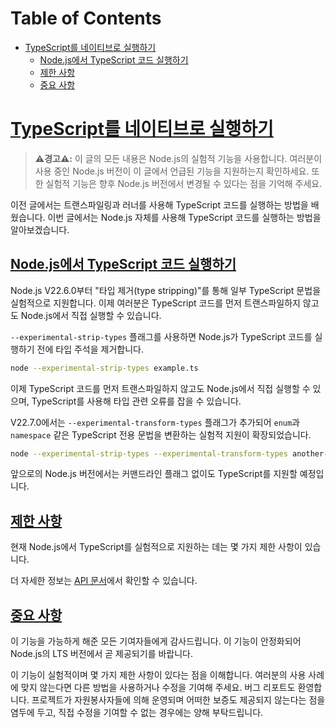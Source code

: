 # Table of Contents

- [TypeScript를 네이티브로 실행하기](#typescript를-네이티브로-실행하기)
  - [Node.js에서 TypeScript 코드 실행하기](#nodejs에서-typescript-코드-실행하기)
  - [제한 사항](#제한-사항)
  - [중요 사항](#중요-사항)

# [TypeScript를 네이티브로 실행하기](https://nodejs.org/en/learn/typescript/run-natively#running-typescript-natively)

> **⚠️경고⚠️:** 이 글의 모든 내용은 Node.js의 실험적 기능을 사용합니다. 여러분이 사용 중인 Node.js 버전이 이 글에서 언급된 기능을 지원하는지 확인하세요. 또한 실험적 기능은 향후 Node.js 버전에서 변경될 수 있다는 점을 기억해 주세요.

이전 글에서는 트랜스파일링과 러너를 사용해 TypeScript 코드를 실행하는 방법을 배웠습니다. 이번 글에서는 Node.js 자체를 사용해 TypeScript 코드를 실행하는 방법을 알아보겠습니다.


## [Node.js에서 TypeScript 코드 실행하기](https://nodejs.org/en/learn/typescript/run-natively#running-typescript-code-with-nodejs)

Node.js V22.6.0부터 "타입 제거(type stripping)"를 통해 일부 TypeScript 문법을 실험적으로 지원합니다. 이제 여러분은 TypeScript 코드를 먼저 트랜스파일하지 않고도 Node.js에서 직접 실행할 수 있습니다.

`--experimental-strip-types` 플래그를 사용하면 Node.js가 TypeScript 코드를 실행하기 전에 타입 주석을 제거합니다.

```bash
node --experimental-strip-types example.ts
```

이제 TypeScript 코드를 먼저 트랜스파일하지 않고도 Node.js에서 직접 실행할 수 있으며, TypeScript를 사용해 타입 관련 오류를 잡을 수 있습니다.

V22.7.0에서는 `--experimental-transform-types` 플래그가 추가되어 `enum`과 `namespace` 같은 TypeScript 전용 문법을 변환하는 실험적 지원이 확장되었습니다.

```bash
node --experimental-strip-types --experimental-transform-types another-example.ts
```

앞으로의 Node.js 버전에서는 커맨드라인 플래그 없이도 TypeScript를 지원할 예정입니다.


## [제한 사항](https://nodejs.org/en/learn/typescript/run-natively#limitations)

현재 Node.js에서 TypeScript를 실험적으로 지원하는 데는 몇 가지 제한 사항이 있습니다.

더 자세한 정보는 [API 문서](https://nodejs.org/docs/latest/api/typescript.html#typescript-features)에서 확인할 수 있습니다.


## [중요 사항](https://nodejs.org/en/learn/typescript/run-natively#important-notes)

이 기능을 가능하게 해준 모든 기여자들에게 감사드립니다. 이 기능이 안정화되어 Node.js의 LTS 버전에서 곧 제공되기를 바랍니다.

이 기능이 실험적이며 몇 가지 제한 사항이 있다는 점을 이해합니다. 여러분의 사용 사례에 맞지 않는다면 다른 방법을 사용하거나 수정을 기여해 주세요. 버그 리포트도 환영합니다. 프로젝트가 자원봉사자들에 의해 운영되며 어떠한 보증도 제공되지 않는다는 점을 염두에 두고, 직접 수정을 기여할 수 없는 경우에는 양해 부탁드립니다.


